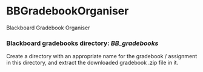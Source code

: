 # BBGradebookOrganiser
Blackboard Gradebook Organiser

### Blackboard gradebooks directory: *BB_gradebooks*

Create a directory with an appropriate name for the gradebook / assignment in this directory, and extract the downloaded gradebook .zip file in it.
